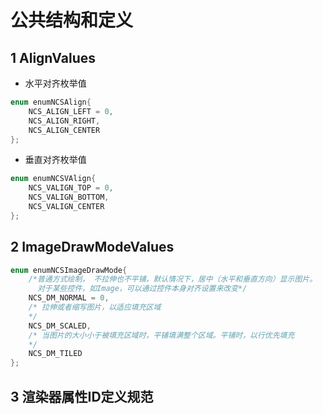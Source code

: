 # 公共结构和定义

## 1 AlignValues

- 水平对齐枚举值

```c
enum enumNCSAlign{
    NCS_ALIGN_LEFT = 0,
    NCS_ALIGN_RIGHT,
    NCS_ALIGN_CENTER
};
```

- 垂直对齐枚举值

```c
enum enumNCSVAlign{
    NCS_VALIGN_TOP = 0,
    NCS_VALIGN_BOTTOM,
    NCS_VALIGN_CENTER
};
```

## 2 ImageDrawModeValues

```c
enum enumNCSImageDrawMode{
    /*普通方式绘制， 不拉伸也不平铺，默认情况下，居中（水平和垂直方向）显示图片。
      对于某些控件，如Image，可以通过控件本身对齐设置来改变*/
    NCS_DM_NORMAL = 0,
    /* 拉伸或者缩写图片，以适应填充区域
    */
    NCS_DM_SCALED,
    /* 当图片的大小小于被填充区域时，平铺填满整个区域。平铺时，以行优先填充
    */
    NCS_DM_TILED
};
```

## 3 渲染器属性ID定义规范
